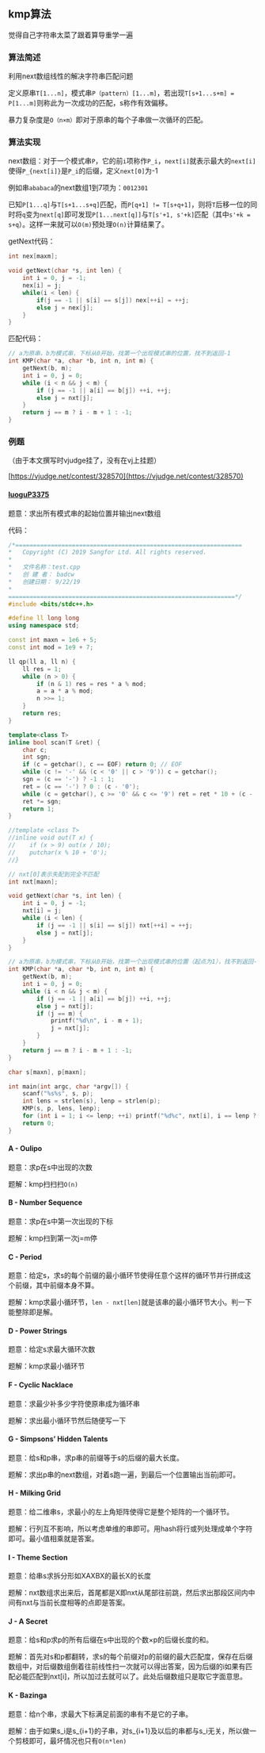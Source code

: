 ## kmp算法

觉得自己字符串太菜了跟着算导重学一遍

### 算法简述

利用next数组线性的解决字符串匹配问题

定义原串`T[1...n]`，模式串`P（pattern）[1...m]`，若出现`T[s+1...s+m] = P[1...m]`则称此为一次成功的匹配，s称作有效偏移。

暴力复杂度是`O（n×m）`即对于原串的每个子串做一次循环的匹配。

### 算法实现

next数组：对于一个模式串`P`，它的前`i`项称作`P_i`，`next[i]`就表示最大的`next[i]`使得`P_{next[i]}`是`P_i`的后缀，定义`next[0]`为-1

例如串`ababaca`的next数组1到7项为：`0012301`

已知`P[1...q]`与`T[s+1...s+q]`匹配，而`P[q+1] != T[s+q+1]`，则将`T`后移一位的同时将`q`变为`next[q]`即可发现`P[1...next[q]]`与`T[s'+1, s'+k]`匹配（其中`s'+k = s+q`）。这样一来就可以`O(m)`预处理`O(n)`计算结果了。

getNext代码：

```cpp
int nex[maxm];

void getNext(char *s, int len) {
    int i = 0, j = -1;
    nex[i] = j;
    while(i < len) {
        if(j == -1 || s[i] == s[j]) nex[++i] = ++j;
        else j = nex[j];
    }
}
```

匹配代码：

```cpp
// a为原串，b为模式串，下标从0开始，找第一个出现模式串的位置，找不到返回-1
int KMP(char *a, char *b, int n, int m) {
    getNext(b, m);
    int i = 0, j = 0;
    while (i < n && j < m) {
        if (j == -1 || a[i] == b[j]) ++i, ++j;
        else j = nxt[j];
    }
    return j == m ? i - m + 1 : -1;
}
```

### 例题

（由于本文撰写时vjudge挂了，没有在vj上挂题）

[https://vjudge.net/contest/328570](https://vjudge.net/contest/328570)

#### [luoguP3375](https://www.luogu.org/problem/P3375)

题意：求出所有模式串的起始位置并输出next数组

代码：

```cpp
/*================================================================
*   Copyright (C) 2019 Sangfor Ltd. All rights reserved.
*
*   文件名称：test.cpp
*   创 建 者： badcw
*   创建日期： 9/22/19
*
================================================================*/
#include <bits/stdc++.h>

#define ll long long
using namespace std;

const int maxn = 1e6 + 5;
const int mod = 1e9 + 7;

ll qp(ll a, ll n) {
    ll res = 1;
    while (n > 0) {
        if (n & 1) res = res * a % mod;
        a = a * a % mod;
        n >>= 1;
    }
    return res;
}

template<class T>
inline bool scan(T &ret) {
    char c;
    int sgn;
    if (c = getchar(), c == EOF) return 0; // EOF
    while (c != '-' && (c < '0' || c > '9')) c = getchar();
    sgn = (c == '-') ? -1 : 1;
    ret = (c == '-') ? 0 : (c - '0');
    while (c = getchar(), c >= '0' && c <= '9') ret = ret * 10 + (c - '0');
    ret *= sgn;
    return 1;
}

//template <class T>
//inline void out(T x) {
//    if (x > 9) out(x / 10);
//    putchar(x % 10 + '0');
//}

// nxt[0]表示失配到完全不匹配
int nxt[maxn];

void getNext(char *s, int len) {
    int i = 0, j = -1;
    nxt[i] = j;
    while (i < len) {
        if (j == -1 || s[i] == s[j]) nxt[++i] = ++j;
        else j = nxt[j];
    }
}

// a为原串，b为模式串，下标从0开始，找第一个出现模式串的位置（起点为1），找不到返回-1
int KMP(char *a, char *b, int n, int m) {
    getNext(b, m);
    int i = 0, j = 0;
    while (i < n && j < m) {
        if (j == -1 || a[i] == b[j]) ++i, ++j;
        else j = nxt[j];
        if (j == m) {
            printf("%d\n", i - m + 1);
            j = nxt[j];
        }
    }
    return j == m ? i - m + 1 : -1;
}

char s[maxn], p[maxn];

int main(int argc, char *argv[]) {
    scanf("%s%s", s, p);
    int lens = strlen(s), lenp = strlen(p);
    KMP(s, p, lens, lenp);
    for (int i = 1; i <= lenp; ++i) printf("%d%c", nxt[i], i == lenp ? '\n' : ' ');
    return 0;
}
```

#### A - Oulipo

题意：求p在s中出现的次数

题解：kmp扫扫扫`O(n)`

#### B - Number Sequence

题意：求p在s中第一次出现的下标

题解：kmp扫到第一次j=m停

#### C - Period

题意：给定s，求s的每个前缀的最小循环节使得任意个这样的循环节并行拼成这个前缀，其中前缀本身不算。

题解：kmp求最小循环节，`len - nxt[len]`就是该串的最小循环节大小。判一下能整除即是解。

#### D - Power Strings

题意：给定s求最大循环次数

题解：kmp求最小循环节

#### F - Cyclic Nacklace

题意：求最少补多少字符使原串成为循环串

题解：求出最小循环节然后随便写一下

#### G - Simpsons’ Hidden Talents

题意：给s和p串，求p串的前缀等于s的后缀的最大长度。

题解：求出p串的next数组，对着s跑一遍，到最后一个位置输出当前j即可。

#### H - Milking Grid

题意：给二维串s，求最小的左上角矩阵使得它是整个矩阵的一个循环节。

题解：行列互不影响，所以考虑单维的串即可。用hash将行或列处理成单个字符即可。最小值相乘就是答案。

#### I - Theme Section

题意：给串s求拆分形如XAXBX的最长X的长度

题解：nxt数组求出来后，首尾都是X即nxt从尾部往前跳，然后求出那段区间内中间有nxt与当前长度相等的点即是答案。

#### J - A Secret

题意：给s和p求p的所有后缀在s中出现的个数×p的后缀长度的和。

题解：首先对s和p都翻转，求s的每个前缀对p的前缀的最大匹配度，保存在后缀数组中，对后缀数组倒着往前线性扫一次就可以得出答案，因为后缀的i如果有匹配必能匹配到nxt[i]，所以加过去就可以了。此处后缀数组只是取它字面意思。

#### K - Bazinga

题意：给n个串，求最大下标满足前面的串有不是它的子串。

题解：由于如果s_i是s_{i+1}的子串，对s_{i+1}及以后的串都与s_i无关，所以做一个剪枝即可，最坏情况也只有`O(n*len)`